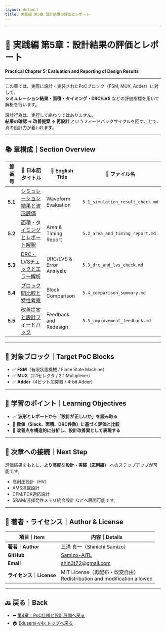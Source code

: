 ```yaml
---
layout: default
title: 実践編 第5章 設計結果の評価とレポート
---
```


---

# 🧪 実践編 第5章：設計結果の評価とレポート  
**Practical Chapter 5: Evaluation and Reporting of Design Results**

---

この章では、実際に設計・実装されたPoCブロック（FSM, MUX, Adder）に対して、  
**シミュレーション結果・面積・タイミング・DRC/LVS** などの評価指標を用いて解析を行います。

設計行為は、実行して終わりではありません。  
**結果の確認 → 改善提案 → 再設計** というフィードバックサイクルを回すことで、真の設計力が養われます。

---

## 📚 章構成｜Section Overview

| 節番号 | 📘 日本語タイトル | 📙 English Title | 🔗 ファイル名 |
|--------|------------------|------------------|-----------------------------|
| **5.1** | [シミュレーション結果と波形評価](5.1_simulation_result_check.md) | Waveform Evaluation | `5.1_simulation_result_check.md` |
| **5.2** | [面積・タイミングとレポート解釈](5.2_area_and_timing_report.md) | Area & Timing Report | `5.2_area_and_timing_report.md` |
| **5.3** | [DRC・LVSチェックとエラー解析](5.3_drc_and_lvs_check.md) | DRC/LVS & Error Analysis | `5.3_drc_and_lvs_check.md` |
| **5.4** | [ブロック間比較と特性考察](5.4_comparison_summary.md) | Block Comparison | `5.4_comparison_summary.md` |
| **5.5** | [改善提案と設計フィードバック](5.5_improvement_feedback.md) | Feedback and Redesign | `5.5_improvement_feedback.md` |

---

## 🎯 対象ブロック｜Target PoC Blocks

- ✅ **FSM**（有限状態機械 / Finite State Machine）  
- ✅ **MUX**（2:1セレクタ / 2:1 Multiplexer）  
- ✅ **Adder**（4ビット加算器 / 4-bit Adder）  

---

## 📘 学習のポイント｜Learning Objectives

- 📈 **波形とレポートから「設計が正しいか」を読み取る**  
- 🧠 **数値（Slack、面積、DRC件数）に基づく評価と比較**  
- 🔧 **改善点を構造的に分析し、設計改善案として表現する**

---

## 🔗 次章への接続｜Next Step

評価結果をもとに、**より高度な設計・実装（応用編）** へのステップアップが可能です。

- 高耐圧設計（HV）
- AMS混載設計
- DFM/PDK適応設計
- SRAM/非揮発性メモリ統合設計 などへ展開可能です。

---

## 👤 著者・ライセンス｜Author & License

| 項目｜Item | 内容｜Details |
|------------|----------------------------|
| **著者｜Author** | 三溝 真一（Shinichi Samizo） |
| **GitHub** | [Samizo-AITL](https://github.com/Samizo-AITL) |
| **Email** | [shin3t72@gmail.com](mailto:shin3t72@gmail.com) |
| **ライセンス｜License** | MIT License（再配布・改変自由）<br>Redistribution and modification allowed |

---

## 🔙 戻る｜Back

- ⬅️ [第4章：PoC仕様と設計展開へ戻る](./e_chapter4_poc_spec_and_design/README.md)
- 🏠 [Edusemi-v4x トップへ戻る](../README.md)
